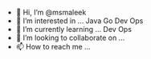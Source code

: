 - 👋 Hi, I’m @msmaleek
- 👀 I’m interested in ... Java Go Dev Ops
- 🌱 I’m currently learning ...   Dev Ops
- 💞️ I’m looking to collaborate on ... 
- 📫 How to reach me ...

<!---
msmaleek/msmaleek is a ✨ special ✨ repository because its `README.md` (this file) appears on your GitHub profile.
You can click the Preview link to take a look at your changes.
--->
